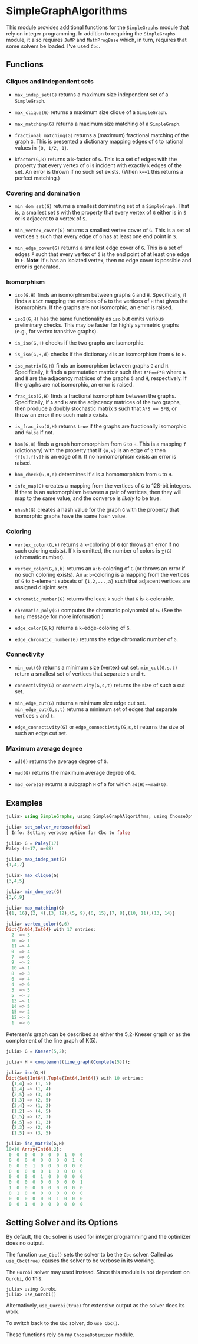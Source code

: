 # SimpleGraphAlgorithms



This module provides additional functions for the `SimpleGraphs`
module that rely on integer programming. In addition to requiring the
`SimpleGraphs` module, it also requires `JuMP` and `MathProgBase`
which, in turn, requires that some solvers be loaded. I've used `Cbc`.


## Functions

### Cliques and independent sets

* `max_indep_set(G)` returns a maximum size independent set of a
  `SimpleGraph`.

* `max_clique(G)` returns a maximum size clique of a `SimpleGraph`.

* `max_matching(G)` returns a maximum size matching of a
  `SimpleGraph`.

* `fractional_matching(G)` returns a (maximum) fractional matching of the 
graph `G`. This is presented a dictionary mapping edges of `G` to rational values 
in `{0, 1/2, 1}`. 

* `kfactor(G,k)` returns a `k`-factor of `G`. This is a set of edges
  with the property that every vertex of `G` is incident with exactly `k`
  edges of the set. An error is thrown if no such set exists.
  (When `k==1` this returns a perfect matching.)

### Covering and domination

* `min_dom_set(G)` returns a smallest dominating set of a
  `SimpleGraph`. That is, a smallest set `S` with the property that
  every vertex of `G` either is in `S` or is adjacent to a vertex of
  `S`.

* `min_vertex_cover(G)` returns a smallest vertex cover of `G`. This
  is a set of vertices `S` such that every edge of `G` has at least
  one end point in `S`.

* `min_edge_cover(G)` returns a smallest edge cover of `G`. This is
  a set of edges `F` such that every vertex of `G` is the end point
  of at least one edge in `F`. **Note**: If `G` has an isolated
  vertex, then no edge cover is possible and error is generated.


### Isomorphism 

* `iso(G,H)` finds an isomorphism between graphs `G` and
  `H`. Specifically, it finds a `Dict` mapping the vertices of `G` to
  the vertices of `H` that gives the isomorphism. If the graphs are
  not isomorphic, an error is raised. 

* `iso2(G,H)` has the same functionality as `iso` but omits various 
preliminary checks. This may be faster for highly symmetric graphs 
(e.g., for vertex transitive graphs).

* `is_iso(G,H)` checks if the two graphs are isomorphic.

* `is_iso(G,H,d)` checks if the dictionary `d` is an isomorphism
  from `G` to `H`.

* `iso_matrix(G,H)` finds an isomorphism between graphs `G` and
  `H`. Specifically, it finds a permutation matrix `P` such that
  `A*P==P*B` where `A` and `B` are the adjacency matrices of the
  graphs `G` and `H`, respectively. If the graphs are not isomorphic,
  an error is raised.

* `frac_iso(G,H)` finds a fractional isomorphism between the graphs. Specifically, 
  if `A` and `B` are the adjacency matrices of the two graphs, then produce a
  doubly stochastic matrix `S` such that `A*S == S*B`, or throw an error if
  no such matrix exists.

* `is_frac_iso(G,H)` returns `true` if the graphs are fractionally isomorphic
  and `false` if not. 

* `hom(G,H)` finds a graph homomorphism from `G` to `H`. This is a mapping `f`
(dictionary) with the property that if `{u,v}` is an edge of `G` then
`{f[u],f[v]}` is an edge of `H`. If no homomorphism exists an error is raised.

* `hom_check(G,H,d)` determines if `d` is a homomorphism from `G` to `H`.

* `info_map(G)` creates a mapping from the vertices of `G` to 128-bit
  integers. If there is an automorphism between a pair of vertices,
  then they will map to the same value, and the converse is *likely*
  to be true. 

* `uhash(G)` creates a hash value for the graph `G` with the property
   that isomorphic graphs have the same hash value.

### Coloring

* `vertex_color(G,k)` returns a `k`-coloring of `G` (or throws an error if no
such coloring exists). If `k` is omitted, the number of colors is `χ(G)` 
(chromatic number).

* `vertex_color(G,a,b)` returns an `a:b`-coloring of `G` (or throws an error
if no such coloring exists). An `a:b`-coloring is a mapping from the vertices of
`G` to `b`-element subsets of `{1,2,...,a}` such that adjacent vertices are 
assigned disjoint sets. 

* `chromatic_number(G)` returns the least `k` such that `G` is `k`-colorable.

* `chromatic_poly(G)` computes the chromatic polynomial of `G`. (See the
  `help` message for more information.)

* `edge_color(G,k)` returns a `k`-edge-coloring of `G`.

* `edge_chromatic_number(G)` returns the edge chromatic number of `G`.


### Connectivity

* `min_cut(G)` returns a minimum size (vertex) cut set. `min_cut(G,s,t)`
return a smallest set of vertices that separate `s` and `t`.

* `connectivity(G)` or `connectivity(G,s,t)` returns the size of such a cut set.

* `min_edge_cut(G)` returns a minimum size edge cut set.
`min_edge_cut(G,s,t)` returns a minimum set of edges that separate vertices
`s` and `t`.

* `edge_connectivity(G)` or `edge_connectivity(G,s,t)` returns the size of
such an edge cut set.


### Maximum average degree

* `ad(G)` returns the average degree of `G`.

* `mad(G)` returns the maximum average degree of `G`.

* `mad_core(G)` returns a subgraph `H` of `G` for which `ad(H)==mad(G)`.

## Examples

```julia
julia> using SimpleGraphs; using SimpleGraphAlgorithms; using ChooseOptimizer; using ShowSet

julia> set_solver_verbose(false)
[ Info: Setting verbose option for Cbc to false

julia> G = Paley(17)
Paley (n=17, m=68)

julia> max_indep_set(G)
{1,4,7}

julia> max_clique(G)
{3,4,5}

julia> min_dom_set(G)
{3,6,9}

julia> max_matching(G)
{(1, 16),(2, 4),(3, 12),(5, 9),(6, 15),(7, 8),(10, 11),(13, 14)}

julia> vertex_color(G,6)
Dict{Int64,Int64} with 17 entries:
  2  => 3
  16 => 1
  11 => 4
  0  => 4
  7  => 6
  9  => 2
  10 => 1
  8  => 3
  6  => 4
  4  => 6
  3  => 5
  5  => 3
  13 => 1
  14 => 5
  15 => 2
  12 => 2
  1  => 6
```

Petersen's graph can be described as either the 5,2-Kneser graph or as
the complement of the line graph of K(5).

```julia
julia> G = Kneser(5,2);

julia> H = complement(line_graph(Complete(5)));

julia> iso(G,H)
Dict{Set{Int64},Tuple{Int64,Int64}} with 10 entries:
  {1,4} => (1, 5)
  {2,4} => (1, 4)
  {2,5} => (3, 4)
  {1,3} => (2, 5)
  {3,4} => (1, 2)
  {1,2} => (4, 5)
  {3,5} => (2, 3)
  {4,5} => (1, 3)
  {2,3} => (2, 4)
  {1,5} => (3, 5)

julia> iso_matrix(G,H)
10×10 Array{Int64,2}:
 0  0  0  0  0  0  0  1  0  0
 0  0  0  0  0  0  0  0  1  0
 0  0  0  1  0  0  0  0  0  0
 0  0  0  0  0  1  0  0  0  0
 0  0  0  0  1  0  0  0  0  0
 0  0  0  0  0  0  0  0  0  1
 1  0  0  0  0  0  0  0  0  0
 0  1  0  0  0  0  0  0  0  0
 0  0  0  0  0  0  1  0  0  0
 0  0  1  0  0  0  0  0  0  0
```

## Setting Solver and its Options

By default, the `Cbc` solver is used for integer programming
and the optimizer does no output.

The function `use_Cbc()` sets the solver to be the `Cbc` solver.
Called as `use_Cbc(true)` causes the solver to be verbose in
its working.

The `Gurobi` solver may used instead. Since this module is not
dependent on `Gurobi`, do this:
```
julia> using Gurobi
julia> use_Gurobi()
```
Alternatively, `use_Gurobi(true)` for extensive output as the
solver does its work.

To switch back to the `Cbc` solver, do `use_Cbc()`.

These functions rely on my `ChooseOptimizer` module.
